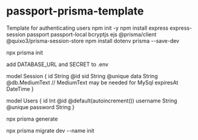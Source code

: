 # passport-prisma-template

Template for authenticating users 
npm init -y
npm install express express-session passport passport-local bcryptjs ejs @prisma/client @quixo3/prisma-session-store
npm install dotenv prisma --save-dev

npx prisma init

add DATABASE_URL and SECRET to .env

model Session {
  id        String   @id
  sid       String   @unique
  data      String   @db.MediumText  // MediumText may be needed for MySql
  expiresAt   DateTime
}

model Users {
  id    Int     @id @default(autoincrement())
  username String @unique
  password String
}

npx prisma generate

npx prisma migrate dev --name init